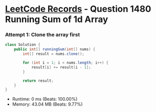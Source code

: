 # [LeetCode Records](../../README.md) - Question 1480 Running Sum of 1d Array

### Attempt 1: Clone the array first
```java
class Solution {
    public int[] runningSum(int[] nums) {
        int[] result = nums.clone();

        for (int i = 1; i < nums.length; i++) {
            result[i] += result[i - 1];
        }

        return result;
    }
}
```
- Runtime: 0 ms (Beats: 100.00%)
- Memory: 43.04 MB (Beats: 9.77%)

<br>
